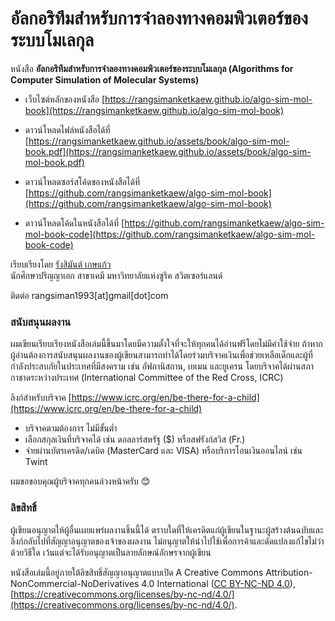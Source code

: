 # อัลกอริทึมสำหรับการจำลองทางคอมพิวเตอร์ของระบบโมเลกุล

หนังสือ **อัลกอริทึมสำหรับการจำลองทางคอมพิวเตอร์ของระบบโมเลกุล (Algorithms for Computer Simulation of Molecular Systems)**

- เว็บไซต์หลักของหนังสือ [https://rangsimanketkaew.github.io/algo-sim-mol-book](https://rangsimanketkaew.github.io/algo-sim-mol-book)

- ดาวน์โหลดไฟล์หนังสือได้ที่ [https://rangsimanketkaew.github.io/assets/book/algo-sim-mol-book.pdf](https://rangsimanketkaew.github.io/assets/book/algo-sim-mol-book.pdf)

- ดาวน์โหลดซอร์สโค้ดของหนังสือได้ที่ [https://github.com/rangsimanketkaew/algo-sim-mol-book](https://github.com/rangsimanketkaew/algo-sim-mol-book)

- ดาวน์โหลดโค้ดในหนังสือได้ที่ [https://github.com/rangsimanketkaew/algo-sim-mol-book-code](https://github.com/rangsimanketkaew/algo-sim-mol-book-code)

เรียบเรียงโดย [รังสิมันต์ เกษแก้ว](https://rangsimanketkaew.github.io/) <br>
นักศึกษาปริญญาเอก สาขาเคมี มหาวิทยาลัยแห่งซูริค สวิตเซอร์แลนด์

ติดต่อ rangsiman1993[at]gmail[dot]com

### สนับสนุนผลงาน

ผมเขียนเรียบเรียงหนังสือเล่มนี้ขึ้นมาโดยมีความตั้งใจที่จะให้ทุกคนได้อ่านฟรีโดยไม่มีค่าใช้จ่าย ถ้าหากผู้อ่านต้องการสนับสนุนผลงานของผู้เขียนสามารถทำได้โดยร่วมบริจาคเงินเพื่อช่วยเหลือเด็กและผู้ที่กำลังประสบภัยในประเทศที่มีสงคราม เช่น อัฟกานิสถาน, เยเมน และยูเครน โดยบริจาคได้ผ่านสภากาชาดระหว่างประเทศ (International Committee of the Red Cross, ICRC)

ลิงก์สำหรับบริจาค [https://www.icrc.org/en/be-there-for-a-child](https://www.icrc.org/en/be-there-for-a-child)

- บริจาคตามต้องการ ไม่มีขั้นต่ำ
- เลือกสกุลเงินที่บริจาคได้ เช่น ดอลลาร์สหรัฐ ($) หรือสฟรังก์สวิส (Fr.)
- จ่ายผ่านบัตรเครดิต/เดบิต (MasterCard และ VISA) หรือบริการโอนเงินออนไลน์ เช่น Twint

ผมขอขอบคุณผู้บริจาคทุกคนล่วงหน้าครับ :blush:

### ลิขสิทธิ์

ผู้เขียนอนุญาตให้ผู้อื่นเผยแพร่ผลงานชิ้นนี้ได้ ตราบใดที่ให้เครดิตแก่ผู้เขียนในฐานะผู้สร้างต้นฉบับและลิงก์กลับไปที่สัญญาอนุญาตของเจ้าของผลงาน
ไม่อนุญาตให้นำไปใช้เพื่อการค้าและดัดแปลงแก้ไขไม่ว่าด้วยวิธีใด เว้นแต่จะได้รับอนุญาตเป็นลายลักษณ์อักษรจากผู้เขียน

หนังสือเล่มนี้อยู่ภายใต้ลิขสิทธิ์สัญญาอนุญาตแบบเปิด A Creative Commons Attribution-NonCommercial-NoDerivatives 4.0 International
([CC BY-NC-ND 4.0](LICENSE-CC-BY-NC-ND-4.0.md)), [https://creativecommons.org/licenses/by-nc-nd/4.0/](https://creativecommons.org/licenses/by-nc-nd/4.0/).

